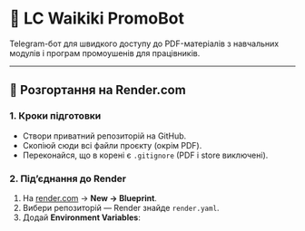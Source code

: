 # 🧠 LC Waikiki PromoBot

Telegram-бот для швидкого доступу до PDF-матеріалів з навчальних модулів і програм промоушенів для працівників.

---

## 🚀 Розгортання на Render.com

### 1. Кроки підготовки
- Створи приватний репозиторій на GitHub.
- Скопіюй сюди всі файли проєкту (окрім PDF).
- Переконайся, що в корені є `.gitignore` (PDF і store виключені).

### 2. Під’єднання до Render
1. На [render.com](https://render.com) → **New → Blueprint**.
2. Вибери репозиторій — Render знайде `render.yaml`.
3. Додай **Environment Variables**:
